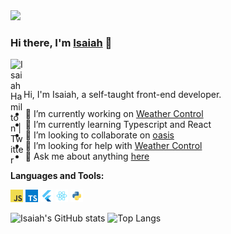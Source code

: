 <img src="https://komarev.com/ghpvc/?username=Isaiah-Hamilton"/>

### Hi there, I'm [Isaiah](https://isaiah-hamilton.vercel.app) 👋

<a href="https://twitter.com/Isaiah7hamilton">
  <img align="left" alt="Isaiah Hamilton | Twitter" width="21px" src="https://raw.githubusercontent.com/anuraghazra/anuraghazra/master/assets/twitter.svg" />
</a>

<br />
<br />

Hi, I'm Isaiah, a self-taught front-end developer.

- 🔭 I’m currently working on [Weather Control](https://github.com/Weather-Control)
- 🌱 I’m currently learning Typescript and React
- 👯 I’m looking to collaborate on [oasis](https://github.com/oasis-sh)
- 🤔 I’m looking for help with [Weather Control](https://github.com/Weather-Control)
- 💬 Ask me about anything [here](https://github.com/Isaiah-Hamilton/Isaiah-Hamilton/issues)

**Languages and Tools:**  

<code><img height="20" src="https://raw.githubusercontent.com/github/explore/80688e429a7d4ef2fca1e82350fe8e3517d3494d/topics/javascript/javascript.png"></code>
<code><img height="20" src="https://raw.githubusercontent.com/github/explore/80688e429a7d4ef2fca1e82350fe8e3517d3494d/topics/typescript/typescript.png"></code>
<code><img height="20" src="https://raw.githubusercontent.com/github/explore/80688e429a7d4ef2fca1e82350fe8e3517d3494d/topics/flutter/flutter.png"></code>
<code><img height="20" src="https://raw.githubusercontent.com/github/explore/80688e429a7d4ef2fca1e82350fe8e3517d3494d/topics/react/react.png"></code>
<code><img height="20" src="https://raw.githubusercontent.com/github/explore/80688e429a7d4ef2fca1e82350fe8e3517d3494d/topics/python/python.png"></code>  

![Isaiah's GitHub stats](https://github-readme-stats.vercel.app/api?username=Isaiah-Hamilton&theme=tokyonight&show_icons=true)
![Top Langs](https://github-readme-stats.vercel.app/api/top-langs/?username=Isaiah-Hamilton&layout=compact&theme=tokyonight)
